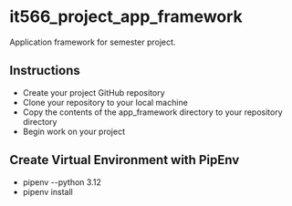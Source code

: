 # it566_project_app_framework
Application framework for semester project.

## Instructions

- Create your project GitHub repository
- Clone your repository to your local machine
- Copy the contents of the app_framework directory to your repository directory
- Begin work on your project

## Create Virtual Environment with PipEnv

- pipenv --python 3.12
- pipenv install



